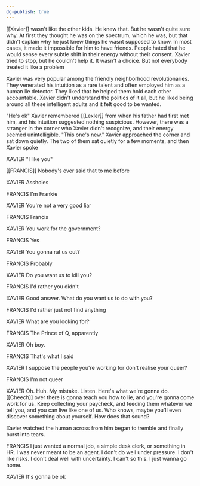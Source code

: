 ```yaml
---
dg-publish: true
---
```

[[Xavier]] wasn't like the other kids. He knew that. But he wasn't quite
sure why. At first they thought he was on the spectrum, which he was,
but that didn't explain why he just knew things he wasnt supposed to
know. In most cases, it made it impossible for him to have friends.
People hated that he would sense every subtle shift in their energy
without their consent. Xavier tried to stop, but he couldn't help it.
It wasn't a choice. But not everybody treated it like a problem

Xavier was very popular among the friendly neighborhood revolutionaries.
They venerated his intuition as a rare talent and often employed him as
a human lie detector. They liked that he helped them hold each other
accountable. Xavier didn't understand the politics of it all, but he
liked being around all these intelligent adults and it felt good to be
wanted.

"He's ok" Xavier remembered [[Lexler]] from when his father had first met
him, and his intuition suggested nothing suspicious. However, there was
a stranger in the corner who Xavier didn't recognize, and their energy
seemed unintelligible. "This one's new." Xavier approached the corner
and sat down quietly. The two of them sat quietly for a few moments, and
then Xavier spoke

XAVIER
"I like you"

[[FRANCIS]]
Nobody's ever said that to me before

XAVIER
Assholes

FRANCIS
I'm Frankie

XAVIER
You're not a very good liar

FRANCIS
Francis

XAVIER
You work for the government?

FRANCIS
Yes

XAVIER
You gonna rat us out?

FRANCIS
Probably

XAVIER
Do you want us to kill you?

FRANCIS
I'd rather you didn't

XAVIER
Good answer. What do you want us to do with you?

FRANCIS
I'd rather just not find anything

XAVIER
What are you looking for?

FRANCIS
The Prince of Q, apparently

XAVIER
Oh boy.

FRANCIS
That's what I said

XAVIER
I suppose the people you're working for don't realise your queer?

FRANCIS
I'm not queer

XAVIER
Oh. Huh. My mistake. Listen. Here's what we're gonna do. [[Cheech]]
over there is gonna teach you how to lie, and you're gonna come work
for us. Keep collecting your paycheck, and feeding them whatever we tell
you, and you can live like one of us. Who knows, maybe you'll even
discover something about yourself. How does that sound?

Xavier watched the human across from him began to tremble and finally burst into tears.

FRANCIS
I just wanted a normal job, a simple desk clerk, or something in HR. I was never meant to be an agent. I don't do well under pressure. I don't like risks. I don't deal well with uncertainty. I can't so this. I just wanna go home.

XAVIER
It's gonna be ok
